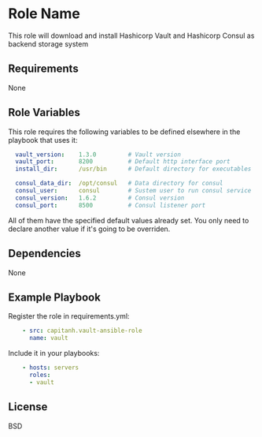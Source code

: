 Role Name
=========
This role will download and install Hashicorp Vault and Hashicorp Consul as backend storage system

Requirements
------------
None

Role Variables
--------------
This role requires the following variables to be defined elsewhere in the playbook that uses it:
```yaml
  vault_version:    1.3.0         # Vault version
  vault_port:       8200          # Default http interface port
  install_dir:      /usr/bin      # Default directory for executables

  consul_data_dir:  /opt/consul   # Data directory for consul
  consul_user:      consul        # Sustem user to run consul service
  consul_version:   1.6.2         # Consul version
  consul_port:      8500          # Consul listener port
```
All of them have the specified default values already set. You only need to declare another value if it's going to be overriden.

Dependencies
------------
None

Example Playbook
----------------
Register the role in requirements.yml:
```yaml
    - src: capitanh.vault-ansible-role
      name: vault
```
Include it in your playbooks:
```yaml
    - hosts: servers
      roles:
      - vault
```
License
-------
BSD
